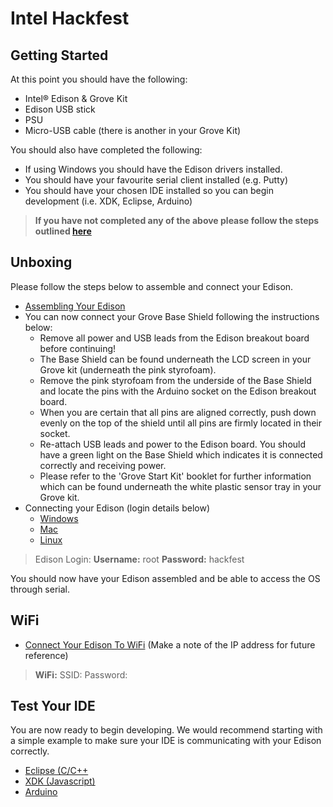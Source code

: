 # Intel Hackfest

## Getting Started

At this point you should have the following:

* Intel® Edison & Grove Kit
* Edison USB stick
* PSU
* Micro-USB cable (there is another in your Grove Kit)

You should also have completed the following:

* If using Windows you should have the Edison drivers installed.
* You should have your favourite serial client installed (e.g. Putty)
* You should have your chosen IDE installed so you can begin development (i.e. XDK, Eclipse, Arduino)

> <strong>If you have not completed any of the above please follow the steps outlined [here](Setup.md)</strong>

## Unboxing
Please follow the steps below to assemble and connect your Edison.

* [Assembling Your Edison](https://software.intel.com/en-us/articles/intel-edison-arduino-expansion-board-assembly)
* You can now connect your Grove Base Shield following the instructions below:
	- Remove all power and USB leads from the Edison breakout board before continuing!
	- The Base Shield can be found underneath the LCD screen in your Grove kit (underneath the pink styrofoam).
	- Remove the pink styrofoam from the underside of the Base Shield and locate the pins with the Arduino socket on the Edison breakout board.
	- When you are certain that all pins are aligned correctly, push down evenly on the top of the shield until all pins are firmly located in their socket.
	- Re-attach USB leads and power to the Edison board. You should have a green light on the Base Shield which indicates it is connected correctly and receiving power.
	- Please refer to the 'Grove Start Kit' booklet for further information which can be found underneath the white plastic sensor tray in your Grove kit.
* Connecting your Edison (login details below)
    - [Windows](https://software.intel.com/en-us/articles/getting-started-with-the-intel-edison-board-on-windows#terminal)
    - [Mac](https://software.intel.com/en-us/articles/getting-started-with-the-intel-edison-board-on-mac#terminall)
    - [Linux](https://software.intel.com/en-us/articles/getting-started-with-the-intel-edison-board-on-linux#terminal)

> Edison Login:    <strong>Username:</strong> root  <strong>Password:</strong> hackfest

You should now have your Edison assembled and be able to access the OS through serial.

## WiFi
* [Connect Your Edison To WiFi](https://software.intel.com/en-us/articles/intel-edison-getting-started-wifi) (Make a note of the IP address for future reference)

> <strong>WiFi:</strong> SSID: Password:

## Test Your IDE
You are now ready to begin developing. We would recommend starting with a simple example to make sure your IDE is communicating with your Edison correctly.
* [Eclipse (C/C++](https://software.intel.com/en-us/articles/getting-started-with-eclipse-on-intel-iot-platforms#launch)
* [XDK (Javascript)](https://software.intel.com/en-us/articles/getting-started-with-intel-xdk-iot-edition-on-intel-iot-platforms#launch)
* [Arduino](https://software.intel.com/en-us/articles/intel-iot-platforms-blink-led-arduino-ide)

